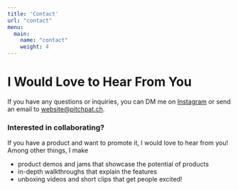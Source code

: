 ```yaml
---
title: 'Contact'
url: "contact"
menu:
  main:
    name: "contact"
    weight: 4
---
```


# I Would Love to Hear From You

If you have any questions or inquiries, you can DM me on [Instagram](https://instagram.com/realpitchpatch "Instagram") or send an email to <a href="mailto:website@pitchpat.ch">website@pitchpat.ch</a>. 

### Interested in collaborating?
If you have a product and want to promote it, I would love to hear from you!   
Among other things, I make
- product demos and jams that showcase the potential of products
- in-depth walkthroughs that explain the features
- unboxing videos and short clips that get people excited!